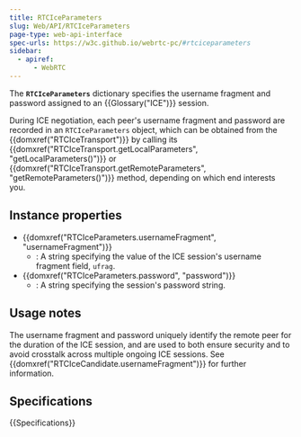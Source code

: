 ```yaml
---
title: RTCIceParameters
slug: Web/API/RTCIceParameters
page-type: web-api-interface
spec-urls: https://w3c.github.io/webrtc-pc/#rtciceparameters
sidebar:
  - apiref:
      - WebRTC
---
```


The **`RTCIceParameters`** dictionary specifies the username fragment and password assigned to an {{Glossary("ICE")}} session.

During ICE negotiation, each peer's username fragment and password are recorded in an `RTCIceParameters` object, which can be obtained from the {{domxref("RTCIceTransport")}} by calling its {{domxref("RTCIceTransport.getLocalParameters", "getLocalParameters()")}} or {{domxref("RTCIceTransport.getRemoteParameters", "getRemoteParameters()")}} method, depending on which end interests you.

## Instance properties

- {{domxref("RTCIceParameters.usernameFragment", "usernameFragment")}}
  - : A string specifying the value of the ICE session's username fragment field, `ufrag`.
- {{domxref("RTCIceParameters.password", "password")}}
  - : A string specifying the session's password string.

## Usage notes

The username fragment and password uniquely identify the remote peer for the duration of the ICE session, and are used to both ensure security and to avoid crosstalk across multiple ongoing ICE sessions. See {{domxref("RTCIceCandidate.usernameFragment")}} for further information.

## Specifications

{{Specifications}}

